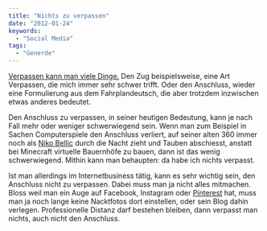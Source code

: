 ```yaml
---
title: "Nichts zu verpassen"
date: "2012-01-24"
keywords:
  - "Social Media"
tags:
  - "Generde"
---
```


[Verpassen kann man viele Dinge.](http://anmutunddemut.de/2012/01/23/etwas-zu-verpassen.html) Den Zug beispielsweise, eine Art Verpassen, die mich immer sehr schwer trifft. Oder den Anschluss, wieder eine Formulierung aus dem Fahrplandeutsch, die aber trotzdem inzwischen etwas anderes bedeutet.

Den Anschluss zu verpassen, in seiner heutigen Bedeutung, kann je nach Fall mehr oder weniger schwerwiegend sein. Wenn man zum Beispiel in Sachen Computerspiele den Anschluss verliert, auf seiner alten 360 immer noch als [Niko Bellic](http://en.wikipedia.org/wiki/Niko_Bellic) durch die Nacht zieht und Tauben abschiesst, anstatt bei Minecraft virtuelle Bauernhöfe zu bauen, dann ist das wenig schwerwiegend. Mithin kann man behaupten: da habe ich nichts verpasst.

Ist man allerdings im Internetbusiness tätig, kann es sehr wichtig sein, den Anschluss nicht zu verpassen. Dabei muss man ja nicht alles mitmachen. Bloss weil man ein Auge auf Facebook, Instagram oder [Pinterest](http://pinterest.com/nicobruenjes/) hat, muss man ja noch lange keine Nacktfotos dort einstellen, oder sein Blog dahin verlegen. Professionelle Distanz darf bestehen bleiben, dann verpasst man nichts, auch nicht den Anschluss.
